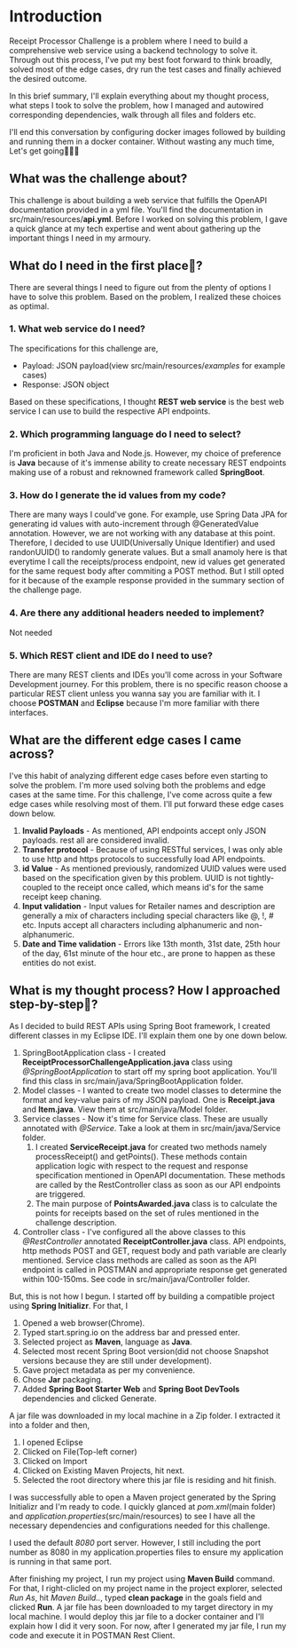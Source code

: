 # Introduction

Receipt Processor Challenge is a problem where I need to build a comprehensive web service using a backend technology to solve it. Through out this process, I've put my best foot forward to think broadly, solved most of the edge cases, dry run the test cases and finally achieved the desired outcome. 

In this brief summary, I'll explain everything about my thought process, what steps I took to solve the problem, how I managed and autowired corresponding dependencies, walk through all files and folders etc.

I'll end this conversation by configuring docker images followed by building and running them in a docker container. Without wasting any much time, Let's get going🏃‍♂️‍➡️

## What was the challenge about?

This challenge is about building a web service that fulfills the OpenAPI documentation provided in a yml file. You'll find the documentation in src/main/resources/**api.yml**. Before I worked on solving this problem, I gave a quick glance at my tech expertise and went about gathering up the important things I need in my armoury.

## What do I need in the first place🤔?

There are several things I need to figure out from the plenty of options I have to solve this problem. Based on the problem, I realized these choices as optimal.

### 1. What web service do I need?

   The specifications for this challenge are,
   * Payload: JSON payload(view src/main/resources/*examples* for example cases)
   * Response: JSON object

   Based on these specifications, I thought **REST web service** is the best web service I can use to build the respective API endpoints.

### 2. Which programming language do I need to select?

   I'm proficient in both Java and Node.js. However, my choice of preference is **Java** because of it's immense ability to create necessary REST endpoints making use of a robust and reknowned framework called **SpringBoot**.

### 3. How do I generate the id values from my code?

There are many ways I could've gone. For example, use Spring Data JPA for generating id values with auto-increment through @GeneratedValue annotation. However, we are not working with any database at this point. Therefore, I decided to use UUID(Universally Unique Identifier) and used randonUUID() to randomly generate values. But a small anamoly here is that everytime I call the receipts/process endpoint, new id values get generated for the same request body after commiting a POST method. But I still opted for it because of the example response provided in the summary section of the challenge page.

### 4. Are there any additional headers needed to implement?

Not needed

### 5. Which REST client and IDE do I need to use?

There are many REST clients and IDEs you'll come across in your Software Development journey. For this problem, there is no specific reason choose a particular REST client unless you wanna say you are familiar with it. I choose **POSTMAN** and **Eclipse** because I'm more familiar with there interfaces.

## What are the different edge cases I came across?

I've this habit of analyzing different edge cases before even starting to solve the problem. I'm more used solving both the problems and edge cases at the same time. For this challenge, I've come across quite a few edge cases while resolving most of them. I'll put forward these edge cases down below.

1. **Invalid Payloads** - As mentioned, API endpoints accept only JSON payloads. rest all are considered invalid.
2. **Transfer protocol** - Because of using RESTful services, I was only able to use http and https protocols to successfully load API endpoints.
3. **id Value** - As mentioned previously, randomized UUID values were used based on the specification given by this problem. UUID is not tightly-coupled to the receipt once called, which means id's for the same receipt keep chaning.
4. **Input validation** - Input values for Retailer names and description are generally a mix of characters including special characters like @, !, # etc. Inputs accept all characters including alphanumeric and non-alphanumeric.
5. **Date and Time validation** - Errors like 13th month, 31st date, 25th hour of the day, 61st minute of the hour etc., are prone to happen as these entities do not exist.

## What is my thought process? How I approached step-by-step👨?

As I decided to build REST APIs using Spring Boot framework, I created different classes in my Eclipse IDE. I'll explain them one by one down below.

1. SpringBootApplication class - I created **ReceiptProcessorChallengeApplication.java** class using *@SpringBootApplication* to start off my spring boot application. You'll find this class in src/main/java/SpringBootApplication folder.
2. Model classes - I wanted to create two model classes to determine the format and key-value pairs of my JSON payload. One is **Receipt.java** and **Item.java**. View them at src/main/java/Model folder.
3. Service classes - Now it's time for Service class. These are usually annotated with *@Service*. Take a look at them in src/main/java/Service folder.
   1. I created **ServiceReceipt.java** for created two methods namely processReceipt() and getPoints(). These methods contain application logic with respect to the request and response specification mentioned in OpenAPI documentation. These methods are called by the RestController class as soon as our API endpoints are triggered.
   2. The main purpose of **PointsAwarded.java** class is to calculate the points for receipts based on the set of rules mentioned in the challenge description.
4. Controller class - I've configured all the above classes to this *@RestController* annotated **ReceiptController.java** class. API endpoints, http methods POST and GET, request body and path variable are clearly mentioned. Service class methods are called as soon as the API endpoint is called in POSTMAN and appropriate response get generated within 100-150ms. See code in src/main/java/Controller folder.

But, this is not how I begun. I started off by building a compatible project using **Spring Initializr**. For that, I
1. Opened a web browser(Chrome).
2. Typed start.spring.io on the address bar and pressed enter.
3. Selected project as **Maven**, language as **Java**.
4. Selected most recent Spring Boot version(did not choose Snapshot versions because they are still under development).
5. Gave project metadata as per my convenience.
6. Chose **Jar** packaging.
7. Added **Spring Boot Starter Web** and **Spring Boot DevTools** dependencies and clicked Generate.

A jar file was downloaded in my local machine in a Zip folder. I extracted it into a folder and then,
1. I opened Eclipse
2. Clicked on File(Top-left corner)
3. Clicked on Import
4. Clicked on Existing Maven Projects, hit next.
5. Selected the root directory where this jar file is residing and hit finish.

I was successfully able to open a Maven project generated by the Spring Initializr and I'm ready to code. I quickly glanced at *pom.xml*(main folder) and *application.properties*(src/main/resources) to see I have all the necessary dependencies and configurations needed for this challenge. 

I used the default *8080* port server. However, I still including the port number as 8080 in my application.properties files to ensure my application is running in that same port.

After finishing my project, I run my project using **Maven Build** command. For that, I right-clicled on my project name in the project explorer, selected *Run As*, hit *Maven Build..*, typed **clean package** in the goals field and clicked **Run**. A jar file has been downloaded to my target directory in my local machine. I would deploy this jar file to a docker container and I'll explain how I did it very soon. For now, after I generated my jar file, I run my code and execute it in POSTMAN Rest Client. 

